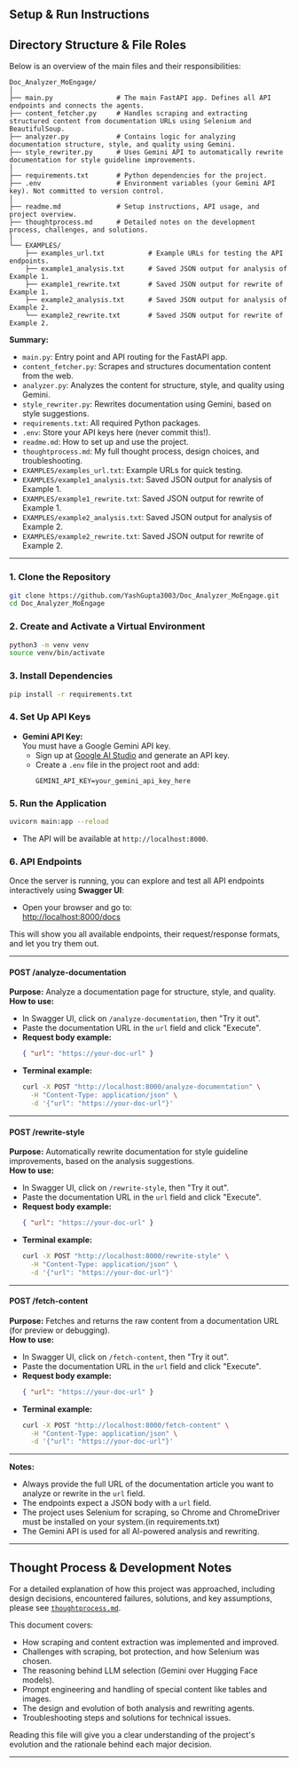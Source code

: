 ## Setup & Run Instructions

## Directory Structure & File Roles

Below is an overview of the main files and their responsibilities:

```
Doc_Analyzer_MoEngage/
│
├── main.py                # The main FastAPI app. Defines all API endpoints and connects the agents.
├── content_fetcher.py     # Handles scraping and extracting structured content from documentation URLs using Selenium and BeautifulSoup.
├── analyzer.py            # Contains logic for analyzing documentation structure, style, and quality using Gemini.
├── style_rewriter.py      # Uses Gemini API to automatically rewrite documentation for style guideline improvements.
│
├── requirements.txt       # Python dependencies for the project.
├── .env                   # Environment variables (your Gemini API key). Not committed to version control.
│
├── readme.md              # Setup instructions, API usage, and project overview.
├── thoughtprocess.md      # Detailed notes on the development process, challenges, and solutions.
│
└── EXAMPLES/
    ├── examples_url.txt           # Example URLs for testing the API endpoints.
    ├── example1_analysis.txt      # Saved JSON output for analysis of Example 1.
    ├── example1_rewrite.txt       # Saved JSON output for rewrite of Example 1.
    ├── example2_analysis.txt      # Saved JSON output for analysis of Example 2.
    └── example2_rewrite.txt       # Saved JSON output for rewrite of Example 2.
```

**Summary:**
- `main.py`: Entry point and API routing for the FastAPI app.
- `content_fetcher.py`: Scrapes and structures documentation content from the web.
- `analyzer.py`: Analyzes the content for structure, style, and quality using Gemini.
- `style_rewriter.py`: Rewrites documentation using Gemini, based on style suggestions.
- `requirements.txt`: All required Python packages.
- `.env`: Store your API keys here (never commit this!).
- `readme.md`: How to set up and use the project.
- `thoughtprocess.md`: My full thought process, design choices, and troubleshooting.
- `EXAMPLES/examples_url.txt`: Example URLs for quick testing.
- `EXAMPLES/example1_analysis.txt`: Saved JSON output for analysis of Example 1.
- `EXAMPLES/example1_rewrite.txt`: Saved JSON output for rewrite of Example 1.
- `EXAMPLES/example2_analysis.txt`: Saved JSON output for analysis of Example 2.
- `EXAMPLES/example2_rewrite.txt`: Saved JSON output for rewrite of Example 2.

---


### 1. Clone the Repository
```sh
git clone https://github.com/YashGupta3003/Doc_Analyzer_MoEngage.git
cd Doc_Analyzer_MoEngage
```

### 2. Create and Activate a Virtual Environment
```sh
python3 -m venv venv
source venv/bin/activate
```

### 3. Install Dependencies
```sh
pip install -r requirements.txt
```

### 4. Set Up API Keys

- **Gemini API Key:**  
  You must have a Google Gemini API key.  
  - Sign up at [Google AI Studio](https://aistudio.google.com/app/apikey) and generate an API key.
  - Create a `.env` file in the project root and add:
    ```
    GEMINI_API_KEY=your_gemini_api_key_here
    ```

### 5. Run the Application
```sh
uvicorn main:app --reload
```
- The API will be available at `http://localhost:8000`.

### 6. API Endpoints

Once the server is running, you can explore and test all API endpoints interactively using **Swagger UI**:

- Open your browser and go to:  
  [http://localhost:8000/docs](http://localhost:8000/docs)

This will show you all available endpoints, their request/response formats, and let you try them out.

---

#### **POST /analyze-documentation**  
**Purpose:** Analyze a documentation page for structure, style, and quality.  
**How to use:**  
- In Swagger UI, click on `/analyze-documentation`, then "Try it out".
- Paste the documentation URL in the `url` field and click "Execute".
- **Request body example:**
  ```json
  { "url": "https://your-doc-url" }
  ```
- **Terminal example:**
  ```sh
  curl -X POST "http://localhost:8000/analyze-documentation" \
    -H "Content-Type: application/json" \
    -d '{"url": "https://your-doc-url"}'
  ```

---

#### **POST /rewrite-style**  
**Purpose:** Automatically rewrite documentation for style guideline improvements, based on the analysis suggestions.  
**How to use:**  
- In Swagger UI, click on `/rewrite-style`, then "Try it out".
- Paste the documentation URL in the `url` field and click "Execute".
- **Request body example:**
  ```json
  { "url": "https://your-doc-url" }
  ```
- **Terminal example:**
  ```sh
  curl -X POST "http://localhost:8000/rewrite-style" \
    -H "Content-Type: application/json" \
    -d '{"url": "https://your-doc-url"}'
  ```

---

#### **POST /fetch-content**  
**Purpose:** Fetches and returns the raw content from a documentation URL (for preview or debugging).  
**How to use:**  
- In Swagger UI, click on `/fetch-content`, then "Try it out".
- Paste the documentation URL in the `url` field and click "Execute".
- **Request body example:**
  ```json
  { "url": "https://your-doc-url" }
  ```
- **Terminal example:**
  ```sh
  curl -X POST "http://localhost:8000/fetch-content" \
    -H "Content-Type: application/json" \
    -d '{"url": "https://your-doc-url"}'
  ```

---

**Notes:**  
- Always provide the full URL of the documentation article you want to analyze or rewrite in the `url` field.
- The endpoints expect a JSON body with a `url` field.
- The project uses Selenium for scraping, so Chrome and ChromeDriver must be installed on your system.(in requirements.txt)
- The Gemini API is used for all AI-powered analysis and rewriting.


---

## Thought Process & Development Notes

For a detailed explanation of how this project was approached, including design decisions, encountered failures, solutions, and key assumptions, please see [`thoughtprocess.md`](./thoughtprocess.md).

This document covers:
- How scraping and content extraction was implemented and improved.
- Challenges with scraping, bot protection, and how Selenium was chosen.
- The reasoning behind LLM selection (Gemini over Hugging Face models).
- Prompt engineering and handling of special content like tables and images.
- The design and evolution of both analysis and rewriting agents.
- Troubleshooting steps and solutions for technical issues.

Reading this file will give you a clear understanding of the project's evolution and the rationale behind each major decision.


---

